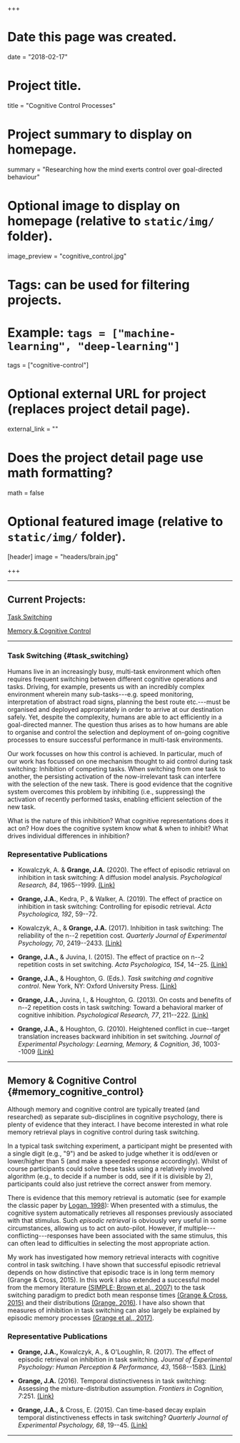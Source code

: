 +++
# Date this page was created.
date = "2018-02-17"

# Project title.
title = "Cognitive Control Processes"

# Project summary to display on homepage.
summary = "Researching how the mind exerts control over goal-directed behaviour"

# Optional image to display on homepage (relative to `static/img/` folder).
image_preview = "cognitive_control.jpg"

# Tags: can be used for filtering projects.
# Example: `tags = ["machine-learning", "deep-learning"]`
tags = ["cognitive-control"]

# Optional external URL for project (replaces project detail page).
external_link = ""

# Does the project detail page use math formatting?
math = false

# Optional featured image (relative to `static/img/` folder).
[header]
image = "headers/brain.jpg"

+++
***
## Current Projects:

[Task Switching](#task_switching)

[Memory & Cognitive Control](#memory_cognitive_control)

***
### Task Switching {#task_switching}
Humans live in an increasingly busy, multi-task environment which often requires frequent switching between different cognitive operations and tasks. Driving, for example, presents us with an incredibly complex environment wherein many sub-tasks---e.g. speed monitoring, interpretation of abstract road signs, planning the best route etc.---must be organised and deployed appropriately in order to arrive at our destination safely. Yet, despite the complexity, humans are able to act efficiently in a goal-directed manner. The question thus arises as to how humans are able to organise and control the selection and deployment of on-going cognitive processes to ensure successful performance in multi-task environments.

Our work focusses on how this control is achieved. In particular, much of our work has focussed on one mechanism thought to aid control during task switching: Inhibition of competing tasks. When switching from one task to another, the persisting activation of the now-irrelevant task can interfere with the selection of the new task. There is good evidence that the cognitive system overcomes this problem by inhibiting (i.e., suppressing) the activation of recently performed tasks, enabling efficient selection of the new task.

What is the nature of this inhibition? What cognitive representations does it act on? How does the cognitive system know what & when to inhibit? What drives individual differences in inhibition?

### Representative Publications

* Kowalczyk, A. & **Grange, J.A.** (2020). The effect of episodic retriaval on inhibition in task switching: A diffusion model analysis. *Psychological Research, 84*, 1965--1999. [(Link)](https://www.jimgrange.org/publication/kowalczyk-diffusion/)

* **Grange, J.A.**, Kedra, P., & Walker, A. (2019). The effect of practice on inhibition in task switching: Controlling for episodic retrieval. *Acta Psychologica, 192*, 59--72.

* Kowalczyk, A., & **Grange, J.A.** (2017). Inhibition in task switching: The reliability of the n--2 repetition cost. *Quarterly Journal of Experimental Psychology, 70*, 2419--2433. [(Link)](https://www.jimgrange.org/publication/kowalczyk-inhibition_reliability/)

* **Grange, J.A.,** & Juvina, I. (2015). The effect of practice on n--2 repetition costs in set switching. *Acta Psychologica, 154*, 14--25. [(Link)](https://www.jimgrange.org/publication/Grange-inhibition_practice/)

* **Grange, J.A.,** & Houghton, G. (Eds.). *Task switching and cognitive control*. New York, NY: Oxford University Press. [(Link)](https://www.jimgrange.org/publication/grange-task_switching_book/) 

* **Grange, J.A.,** Juvina, I., & Houghton, G. (2013). On costs and benefits of n--2 repetition costs in task switching: Toward a behavioral marker of cognitive inhibition. *Psychological Research, 77*, 211--222. [(Link)](https://www.jimgrange.org/publication/grange-costs_benefits_inhibition_model/) 

* **Grange, J.A.,** & Houghton, G. (2010). Heightened conflict in cue--target translation increases backward inhibition in set switching. *Journal of Experimental Psychology: Learning, Memory, & Cognition, 36*, 1003--1009 [(Link)](https://www.jimgrange.org/publication/grange-negative_transfer/)

***
## Memory & Cognitive Control {#memory_cognitive_control}

Although memory and cognitive control are typically treated (and researched) as separate sub-disciplines in cognitive psychology, there is plenty of evidence that they interact. I have become interested in what role memory retrieval plays in cognitive control during task switching.

In a typical task switching experiment, a participant might be presented with a single digit (e.g., "9") and be asked to judge whether it is odd/even or lower/higher than 5 (and make a speeded response accordingly). Whilst of course participants could solve these tasks using a relatively involved algorithm (e.g., to decide if a number is odd, see if it is divisible by 2), participants could also just retrieve the correct answer from memory. 

There is evidence that this memory retrieval is automatic (see for example the classic paper by [Logan, 1998](http://www.psy.vanderbilt.edu/faculty/logan/1988LoganPR.pdf)): When presented with a stimulus, the cognitive system automatically retrieves all responses previously associated with that stimulus. Such *episodic retrieval* is obviously very useful in some circumstances, allowing us to act on auto-pilot. However, if multiple---conflicting---responses have been associated with the same stimulus, this can often lead to difficulties in selecting the most appropriate action. 

My work has investigated how memory retrieval interacts with cognitive control in task switching. I have shown that successful episodic retrieval depends on how distinctive that episodic trace is in long term memory (Grange & Cross, 2015). In this work I also extended a successful model from the memory literature [(SIMPLE; Brown et al., 2007)](http://psycnet.apa.org/fulltext/2007-10421-001.html) to the task switching paradigm to predict both mean response times [(Grange & Cross, 2015)](https://www.jimgrange.org/publication/Grange-temporal_distinctiveness/) and their distributions [(Grange, 2016)](https://www.jimgrange.org/publication/Grange-mixture_dist/). I have also shown that measures of inhibition in task switching can also largely be explained by episodic memory processes [(Grange et al., 2017)](https://www.jimgrange.org/publication/episodic_retrieval/). 

### Representative Publications

* **Grange, J.A.,** Kowalczyk, A., & O'Loughlin, R. (2017). The effect of episodic retrieval on inhibition in task switching. *Journal of Experimental Psychology: Human Perception & Performance, 43*, 1568--1583. [(Link)](https://www.jimgrange.org/publication/episodic_retrieval/)

* **Grange, J.A.** (2016). Temporal distinctiveness in task switching: Assessing the mixture-distribution assumption. *Frontiers in Cognition, 7*:251. [(Link)](https://www.jimgrange.org/publication/Grange-mixture_dist/)

* **Grange, J.A.,** & Cross, E. (2015). Can time-based decay explain temporal distinctiveness effects in task switching? *Quarterly Journal of Experimental Psychology, 68*, 19--45. [(Link)](https://www.jimgrange.org/publication/Grange-temporal_distinctiveness/)

***
